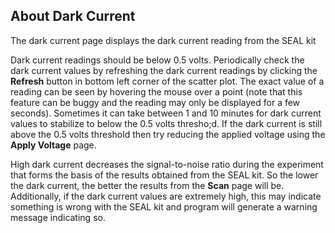 <h2>About Dark Current</h2>
<p>The dark current page displays the dark current reading from the SEAL kit</p>

<p>Dark current readings should be below 0.5 volts.  Periodically check the dark current values by refreshing the dark current readings by clicking the <b>Refresh</b> button in bottom left corner of the scatter plot.  The exact value of a reading can be seen by hovering the mouse over a point (note that this feature can be buggy and the reading may only be displayed for a few seconds). Sometimes it can take between 1 and 10 minutes for dark current values to stabilize to below the 0.5 volts thresho;d.  If the dark current is still above the 0.5 volts threshold then try reducing the applied voltage using the <b>Apply Voltage</b> page.</p>

High dark current decreases the signal-to-noise ratio during the experiment	that forms the	basis of the results obtained from the SEAL kit. So the lower the dark current, the better the results from the <b>Scan</b> page will be. Additionally, if the dark current values are extremely high, this may indicate something is wrong with the SEAL kit and program will generate a warning message indicating so.

<!-- Might want to add a section explaining what exactly dark current is. -->
